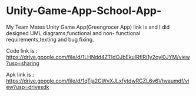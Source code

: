 # Unity-Game-App-School-App-

My Team Mates Unity Game App(Greengrocer App) link is and I did designed UML diagrams,functional and non- functional requirements,texting and bug fixing.

Code link is : https://drive.google.com/file/d/1LHNdd4ZTIdOJbEkuIRfIRi1y2oyl0JYM/view?usp=sharing

Apk link is : https://drive.google.com/file/d/1qTja2CWvXJLxfytdwRGZL6v6Vhvaumdf/view?usp=drivesdk
